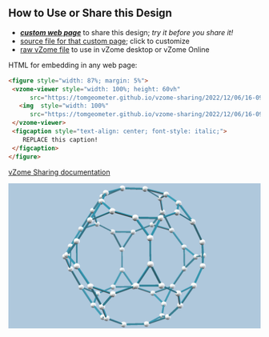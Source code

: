 
## How to Use or Share this Design

 - [***custom web page***][post] to share this design; *try it before you share it!*
 - [source file for that custom page][source]; click to customize
 - [raw vZome file][raw] to use in vZome desktop or vZome Online
 
 HTML for embedding in any web page:
 ```html
<figure style="width: 87%; margin: 5%">
  <vzome-viewer style="width: 100%; height: 60vh"
       src="https://tomgeometer.github.io/vzome-sharing/2022/12/06/16-09-00-TruncDodecahedron/TruncDodecahedron.vZome" >
    <img  style="width: 100%"
       src="https://tomgeometer.github.io/vzome-sharing/2022/12/06/16-09-00-TruncDodecahedron/TruncDodecahedron.png" >
  </vzome-viewer>
  <figcaption style="text-align: center; font-style: italic;">
     REPLACE this caption!
  </figcaption>
</figure>
 ```

[vZome Sharing documentation](https://vzome.github.io/vzome/sharing.html#how-it-works)

![Image](<TruncDodecahedron.png>)


[post]: <https://tomgeometer.github.io/vzome-sharing/2022/12/06/TruncDodecahedron-16-09-00.html>
[source]: <https://github.com/tomgeometer/vzome-sharing/edit/main/_posts/2022-12-06-TruncDodecahedron-16-09-00.md>
[raw]: <https://raw.githubusercontent.com/tomgeometer/vzome-sharing/main/2022/12/06/16-09-00-TruncDodecahedron/TruncDodecahedron.vZome>